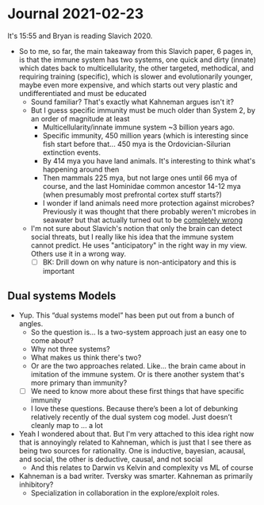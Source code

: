# Journal 2021-02-23

It's 15:55 and Bryan is reading Slavich 2020.

- So to me, so far, the main takeaway from this Slavich paper, 6 pages in, is that the immune system has two systems, one quick and dirty (innate) which dates back to multicellularity, the other targeted, methodical, and requiring training (specific), which is slower and evolutionarily younger, maybe even more expensive, and which starts out very plastic and undifferentiated and must be educated
  - Sound familiar? That's exactly what Kahneman argues isn't it?
  - But I guess specific immunity must be much older than System 2, by an order of magnitude at least
    - Multicellularity/innate immune system ~3 billion years ago.
    - Specific immunity, 450 million years (which is interesting since fish start before that... 450 mya is the Ordovician-Silurian extinction events.
    - By 414 mya you have land animals. It's interesting to think what's happening around then
    - Then mammals 225 mya, but not large ones until 66 mya of course, and the last Hominidae common ancestor 14-12 mya (when presumably most prefrontal cortex stuff starts?)
    - I wonder if land animals need more protection against microbes? Previously it was thought that there probably weren't microbes in seawater but that actually turned out to be [completely wrong](https://www.futurity.org/millions-of-marine-viruses-ebb-and-flow/)
  - I'm not sure about Slavich's notion that only the brain can detect social threats, but I really like his idea that the immune system cannot predict. He uses "anticipatory" in the right way in my view. Others use it in a wrong way.
    - [ ] BK: Drill down on why nature is non-anticipatory and this is important

## Dual systems Models

- Yup. This “dual systems model” has been put out from a bunch of angles.
  - So the question is... Is a two-system approach just an easy one to come about?
  - Why not three systems?
  - What makes us think there's two?
  - Or are the two approaches related. Like... the brain came about in imitation of the immune system. Or is there another system that's more primary than immunity?
  - [ ] We need to know more about these first things that have specific immunity
  - I love these questions. Because there’s been a lot of debunking relatively recently of the dual system cog model. Just doesn’t cleanly map to ... a lot
- Yeah I wondered about that. But I'm very attached to this idea right now that is annoyingly related to Kahneman, which is just that I see there as being two sources for rationality. One is inductive, bayesian, acausal, and social, the other is deductive, causal, and not social
  - And this relates to Darwin vs Kelvin and complexity vs ML of course
- Kahneman is a bad writer. Tversky was smarter. Kahneman as primarily inhibitory?
  - Specialization in collaboration in the explore/exploit roles.
